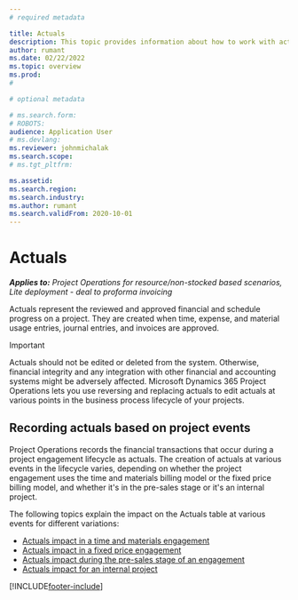 ```yaml
---
# required metadata

title: Actuals
description: This topic provides information about how to work with actuals in Microsoft Dynamics 365 Project Operations.
author: rumant
ms.date: 02/22/2022
ms.topic: overview
ms.prod: 
#

# optional metadata

# ms.search.form: 
# ROBOTS: 
audience: Application User
# ms.devlang: 
ms.reviewer: johnmichalak
ms.search.scope: 
# ms.tgt_pltfrm: 

ms.assetid: 
ms.search.region: 
ms.search.industry: 
ms.author: rumant
ms.search.validFrom: 2020-10-01
---
```


# Actuals

_**Applies to:** Project Operations for resource/non-stocked based scenarios, Lite deployment - deal to proforma invoicing_

Actuals represent the reviewed and approved financial and schedule progress on a project. They are created when time, expense, and material usage entries, journal entries, and invoices are approved.

> [!IMPORTANT]
> Actuals should not be edited or deleted from the system. Otherwise, financial integrity and any integration with other financial and accounting systems might be adversely affected. Microsoft Dynamics 365 Project Operations lets you use reversing and replacing actuals to edit actuals at various points in the business process lifecycle of your projects.

## Recording actuals based on project events

Project Operations records the financial transactions that occur during a project engagement lifecycle as actuals. The creation of actuals at various events in the lifecycle varies, depending on whether the project engagement uses the time and materials billing model or the fixed price billing model, and whether it's in the pre-sales stage or it's an internal project.

The following topics explain the impact on the Actuals table at various events for different variations:

- [Actuals impact in a time and materials engagement](ActualsonTM.md)
- [Actuals impact in a fixed price engagement](ActualonFP.md)
- [Actuals impact during the pre-sales stage of an engagement](ActualonPreSales.md)
- [Actuals impact for an internal project](ActualonInternal.md)

[!INCLUDE[footer-include](../includes/footer-banner.md)]
